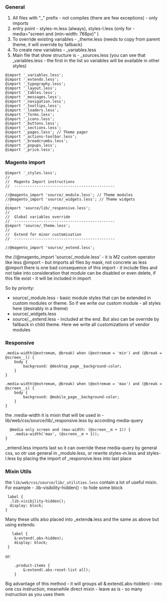 ### General
1. All files with "_" prefix - not compiles (there are few exceptions) - only imports
2. entry point - styles-m.less (always), styles-l.less (only for - media="screen and (min-width: 768px)" )
3. To override existing variables - _theme.less (needs to copy from parent theme, it will override by fallback)
4. To create new variables - _variables.less
5. Main file that show structure is - _sources.less (you can see that _variables.less - the first in the list so variables will be available in other styles)
```less
@import '_variables.less';
@import '_extends.less';
@import '_typography.less';
@import '_layout.less';
@import '_tables.less';
@import '_messages.less';
@import '_navigation.less';
@import '_tooltips.less';
@import '_loaders.less';
@import '_forms.less';
@import '_icons.less';
@import '_buttons.less';
@import '_sections.less';
@import '_pages.less'; // Theme pager
@import '_actions-toolbar.less';
@import '_breadcrumbs.less';
@import '_popups.less';
@import '_price.less';
```
### Magento import
```less
@import '_styles.less';
//
//  Magento Import instructions
//  ---------------------------------------------

//@magento_import 'source/_module.less'; // Theme modules
//@magento_import 'source/_widgets.less'; // Theme widgets
...
@import 'source/lib/_responsive.less';
//
//  Global variables override
//  ---------------------------------------------
@import 'source/_theme.less';
//
//  Extend for minor customisation
//  ---------------------------------------------

//@magento_import 'source/_extend.less';
```
the //@magento_import 'source/_module.less' - it is M2 custom operator like less @import - but imports all files by mask, not concrete as less @import
there is one bad consequence of this import - it include files and not take into consideration that module can be disabled or even delete, if this file exist - it will be included in import

So by priority:
- source/_module.less - basic module styles that can be extended in custom modules or theme. So if we write our custom module - all styles here (desirably in a theme)
- source/_widgets.less
- source/__extend.less - included at the end. But also can be override by fallback in child theme. Here we write all customizations of vendor modules

### Responsive
```less
.media-width(@extremum, @break) when (@extremum = 'min') and (@break = @screen__l) {
    body {
        background: @desktop_page__background-color;
    }
}

.media-width(@extremum, @break) when (@extremum = 'max') and (@break = @screen__s) {
    body {
        background: @mobile_page__background-color;
    }
}
```
the .media-width it is mixin that will be used in - lib/web/css/source/lib/_responsive.less by according media-query
```less
  @media only screen and (max-width: (@screen__m + 1)) {
    .media-width('max', (@screen__m + 1));
}
```
_entend.less imports last so it can override these media-query by general css, so otr use general in _module.less, or rewrite styles-m.less and styles-l.less
by placing the import of _responsive.less into last place

### Mixin Utils
the `lib/web/css/source/lib/_utilities.less` contain a lot of useful mixin. For example - .lib-visibility-hidden() - to hide some block
```less
 label {
  .lib-visibility-hidden();
  display: block;
}
```
Many these utils also placed into _extend**s**.less
and the same as above but using extends:
```less
   label {
    &:extend(.abs-hidden);
    display: block;
 }
```
or:
```less
    .product-items {
        &:extend(.abs-reset-list all);
    }
```
Big advantage of this method - it will groups all &:extend(.abs-hidden) - into one css instruction, meanwhile direct mixin - leave as is - so many instruction as you uses them